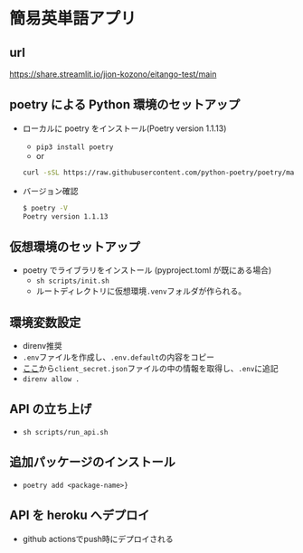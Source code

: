 # 簡易英単語アプリ

## url

<https://share.streamlit.io/jion-kozono/eitango-test/main>

## poetry による Python 環境のセットアップ

- ローカルに poetry をインストール(Poetry version 1.1.13)

  - `pip3 install poetry`
  - or

  ```sh
  curl -sSL https://raw.githubusercontent.com/python-poetry/poetry/master/get-poetry.py | python -
  ```

- バージョン確認

  ```sh
  $ poetry -V
  Poetry version 1.1.13
  ```

## 仮想環境のセットアップ

- poetry でライブラリをインストール (pyproject.toml が既にある場合)
  - `sh scripts/init.sh`
  - ルートディレクトリに仮想環境`.venv`フォルダが作られる。

## 環境変数設定

- direnv推奨
- `.env`ファイルを作成し、`.env.default`の内容をコピー
- [ここ](https://drive.google.com/drive/folders/1IEy9B5pMT7GYvy83sqY5-pXqTZLsZGBa)から`client_secret.json`ファイルの中の情報を取得し、`.env`に追記
- `direnv allow .`

## API の立ち上げ

- `sh scripts/run_api.sh`

## 追加パッケージのインストール

- `poetry add <package-name>}`

## API を heroku へデプロイ

- github actionsでpush時にデプロイされる
